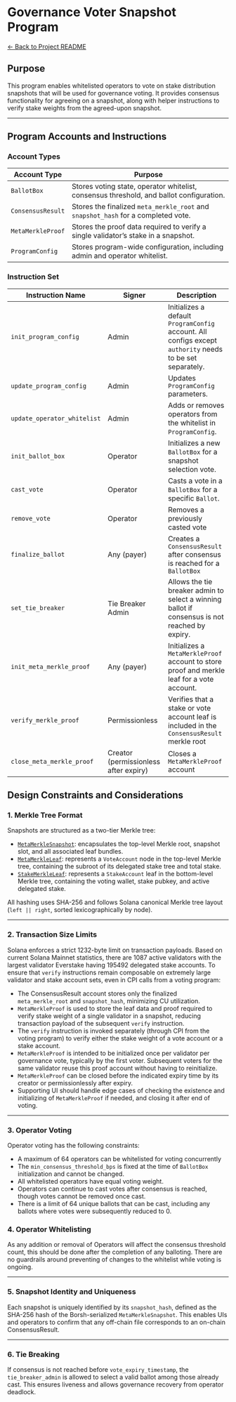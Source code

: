 # Governance Voter Snapshot Program

[← Back to Project README](../../README.md)

## Purpose

This program enables whitelisted operators to vote on stake distribution snapshots that will be used for governance voting. It provides consensus functionality for agreeing on a snapshot, along with helper instructions to verify stake weights from the agreed-upon snapshot.

---

## Program Accounts and Instructions

### Account Types

| Account Type      | Purpose                                                                                 |
| ----------------- | --------------------------------------------------------------------------------------- |
| `BallotBox`       | Stores voting state, operator whitelist, consensus threshold, and ballot configuration. |
| `ConsensusResult` | Stores the finalized `meta_merkle_root` and `snapshot_hash` for a completed vote.       |
| `MetaMerkleProof` | Stores the proof data required to verify a single validator’s stake in a snapshot.      |
| `ProgramConfig`   | Stores program-wide configuration, including admin and operator whitelist.              |

### Instruction Set

| Instruction Name            | Signer                                | Description                                                                                               |
| --------------------------- | ------------------------------------- | --------------------------------------------------------------------------------------------------------- |
| `init_program_config`       | Admin                                 | Initializes a default `ProgramConfig` account. All configs except `authority` needs to be set separately. |
| `update_program_config`     | Admin                                 | Updates `ProgramConfig` parameters.                                                                       |
| `update_operator_whitelist` | Admin                                 | Adds or removes operators from the whitelist in `ProgramConfig`.                                          |
| `init_ballot_box`           | Operator                              | Initializes a new `BallotBox` for a snapshot selection vote.                                              |
| `cast_vote`                 | Operator                              | Casts a vote in a `BallotBox` for a specific `Ballot`.                                                    |
| `remove_vote`               | Operator                              | Removes a previously casted vote                                                                          |
| `finalize_ballot`           | Any (payer)                           | Creates a `ConsensusResult` after consensus is reached for a `BallotBox`                                  |
| `set_tie_breaker`           | Tie Breaker Admin                     | Allows the tie breaker admin to select a winning ballot if consensus is not reached by expiry.            |
| `init_meta_merkle_proof`    | Any (payer)                           | Initializes a `MetaMerkleProof` account to store proof and merkle leaf for a vote account.                |
| `verify_merkle_proof`       | Permissionless                        | Verifies that a stake or vote account leaf is included in the `ConsensusResult` merkle root               |
| `close_meta_merkle_proof`   | Creator (permissionless after expiry) | Closes a `MetaMerkleProof` account                                                                        |

## Design Constraints and Considerations

### 1. Merkle Tree Format

Snapshots are structured as a two-tier Merkle tree:

- [`MetaMerkleSnapshot`](../../cli/src/merkle.rs#L11): encapsulates the top-level Merkle root, snapshot slot, and all associated leaf bundles.
- [`MetaMerkleLeaf`](../../programs/gov-v1/src/state/proof.rs#L40): represents a `VoteAccount` node in the top-level Merkle tree, containing the subroot of its delegated stake tree and total stake.
- [`StakeMerkleLeaf`](../../programs/gov-v1/src/state/proof.rs#L64): represents a `StakeAccount` leaf in the bottom-level Merkle tree, containing the voting wallet, stake pubkey, and active delegated stake.

All hashing uses SHA-256 and follows Solana canonical Merkle tree layout (`left || right`, sorted lexicographically by node).

---

### 2. Transaction Size Limits

Solana enforces a strict 1232-byte limit on transaction payloads. Based on current Solana Mainnet statistics, there are 1087 active validators with the largest validator Everstake having 195492 delegated stake accounts. To ensure that `verify` instructions remain composable on extremely large validator and stake account sets, even in CPI calls from a voting program:

- The ConsensusResult account stores only the finalized `meta_merkle_root` and `snapshot_hash`, minimizing CU utilization.
- `MetaMerkleProof` is used to store the leaf data and proof required to verify stake weight of a single validator in a snapshot, reducing transaction payload of the subsequent `verify` instruction.
- The `verify` instruction is invoked separately (through CPI from the voting program) to verify either the stake weight of a vote account or a stake account.
- `MetaMerkleProof` is intended to be initialized once per validator per governance vote, typically by the first voter. Subsequent voters for the same validator reuse this proof account without having to reinitialize.
- `MetaMerkleProof` can be closed before the indicated expiry time by its creator or permissionlessly after expiry.
- Supporting UI should handle edge cases of checking the existence and initializing of `MetaMerkleProof` if needed, and closing it after end of voting.

---

### 3. Operator Voting

Operator voting has the following constraints:

- A maximum of 64 operators can be whitelisted for voting concurrently
- The `min_consensus_threshold_bps` is fixed at the time of `BallotBox` initialization and cannot be changed.
- All whitelisted operators have equal voting weight.
- Operators can continue to cast votes after consensus is reached, though votes cannot be removed once cast.
- There is a limit of 64 unique ballots that can be cast, including any ballots where votes were subsequently reduced to 0.

### 4. Operator Whitelisting

As any addition or removal of Operators will affect the consensus threshold count, this should be done after the completion of any balloting. There are no guardrails around preventing of changes to the whitelist while voting is ongoing.

---

### 5. Snapshot Identity and Uniqueness

Each snapshot is uniquely identified by its `snapshot_hash`, defined as the SHA-256 hash of the Borsh-serialized `MetaMerkleSnapshot`. This enables UIs and operators to confirm that any off-chain file corresponds to an on-chain ConsensusResult.

---

### 6. Tie Breaking

If consensus is not reached before `vote_expiry_timestamp`, the `tie_breaker_admin` is allowed to select a valid ballot among those already cast. This ensures liveness and allows governance recovery from operator deadlock.
